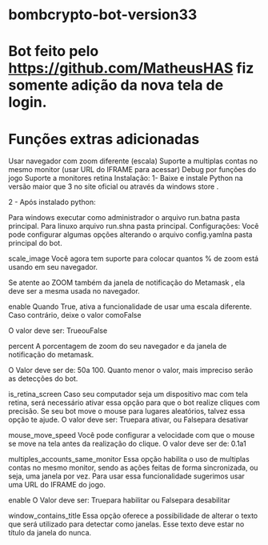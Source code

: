 # bombcrypto-bot-version33

# Bot feito pelo https://github.com/MatheusHAS fiz somente adição da nova tela de login.

# Funções extras adicionadas
Usar navegador com zoom diferente (escala)
Suporte a multiplas contas no mesmo monitor (usar URL do IFRAME para acessar)
Debug por funções do jogo
Suporte a monitores retina
Instalação:
1- Baixe e instale Python na versão maior que 3 no site oficial ou através da windows store .

2 - Após instalado python:

Para windows executar como administrador o arquivo run.batna pasta principal.
Para linuxo arquivo run.shna pasta principal.
Configurações:
Você pode configurar algumas opções alterando o arquivo config.yamlna pasta principal do bot.

scale_image
Você agora tem suporte para colocar quantos % de zoom está usando em seu navegador.

Se atente ao ZOOM também da janela de notificação do Metamask , ela deve ser a mesma usada no navegador.

enable
Quando True, ativa a funcionalidade de usar uma escala diferente. Caso contrário, deixe o valor comoFalse

O valor deve ser: TrueouFalse

percent
A porcentagem de zoom do seu navegador e da janela de notificação do metamask.

O Valor deve ser de: 50a 100. Quanto menor o valor, mais impreciso serão as detecções do bot.

is_retina_screen
Caso seu computador seja um dispositivo mac com tela retina, será necessário ativar essa opção para que o bot realize cliques com precisão. Se seu bot move o mouse para lugares aleatórios, talvez essa opção te ajude.
O valor deve ser: Truepara ativar, ou Falsepara desativar

mouse_move_speed
Você pode configurar a velocidade com que o mouse se move na tela antes da realização do clique.
O valor deve ser de: 0.1a1

multiples_accounts_same_monitor
Essa opção habilita o uso de multiplas contas no mesmo monitor, sendo as ações feitas de forma sincronizada, ou seja, uma janela por vez. Para usar essa funcionalidade sugerimos usar uma URL do IFRAME do jogo.

enable
O Valor deve ser: Truepara habilitar ou Falsepara desabilitar

window_contains_title
Essa opção oferece a possibilidade de alterar o texto que será utilizado para detectar como janelas. Esse texto deve estar no título da janela do nunca.
